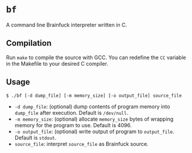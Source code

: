 # `bf`
A command line Brainfuck interpreter written in C.

## Compilation
Run `make` to compile the source with GCC.  You can redefine the `CC` variable in the Makefile to your desired C compiler.

## Usage
```
$ ./bf [-d dump_file] [-m memory_size] [-o output_file] source_file
```
* `-d dump_file`: (optional) dump contents of program memory into `dump_file` after execution.  Default is `/dev/null`.
* `-m memory_size`: (optional) allocate `memory_size` bytes of wrapping memory for the program to use.  Default is 4096.
* `-o output_file`: (optional) write output of program to `output_file`.  Default is `stdout`.
* `source_file`: interpret `source_file` as Brainfuck source.
